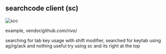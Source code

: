 searchcode client (sc)
----------------------

<img alt="scc" src=https://github.com/boyter/sc/raw/master/sc.gif>


example, vendor/github.com/rivo/

searching for tab key usage with shift modifier, searched for keytab using ag/rg/ack and nothing useful
try using sc and its right at the top 